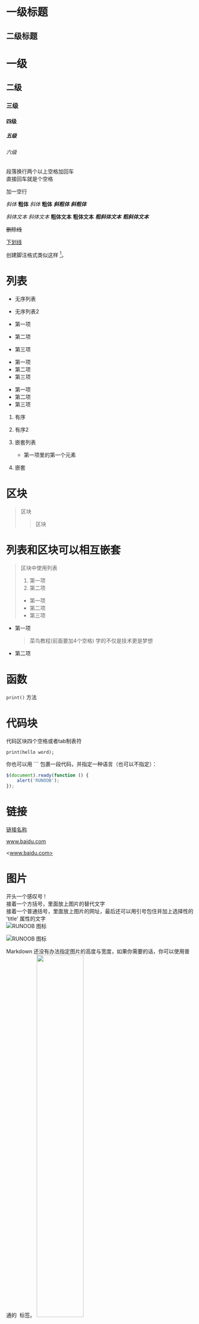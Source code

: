 一级标题
=
二级标题
-
# 一级
## 二级
### 三级
#### 四级
##### 五级
###### 六级
段落换行两个以上空格加回车  
直接回车就是个空格

加一空行


*斜体*
**粗体**
_斜体_
__粗体__
***斜粗体***
___斜粗体___


*斜体文本*
_斜体文本_
**粗体文本**
__粗体文本__
***粗斜体文本***
___粗斜体文本___

~~删除线~~

<u>下划线</u>

创建脚注格式类似这样 [^RUNOOB]。

[^RUNOOB]: 菜鸟教程 -- 学的不仅是技术，更是梦想！！！

# 列表
* 无序列表
* 无序列表2

* 第一项
* 第二项
* 第三项

+ 第一项
+ 第二项
+ 第三项


- 第一项
- 第二项
- 第三项

1. 有序
2. 有序2


1. 嵌套列表
    * 第一项里的第一个元素
2. 嵌套

# 区块
>区块
>>区块

# 列表和区块可以相互嵌套
> 区块中使用列表
> 1. 第一项
> 2. 第二项
> + 第一项
> + 第二项
> + 第三项

* 第一项
    > 菜鸟教程(前面要加4个空格)
    > 学的不仅是技术更是梦想
* 第二项

# 函数  
`print()` 方法

# 代码块
代码区块四个空格或者tab制表符  

    print(hello word);

你也可以用 ``` 包裹一段代码，并指定一种语言（也可以不指定）：  
```javascript
$(document).ready(function () {
    alert('RUNOOB');
});
```

# 链接
[链接名称](www.baidu.com)

www.baidu.com

<www.baidu.com>

# 图片  
开头一个感叹号 !  
接着一个方括号，里面放上图片的替代文字  
接着一个普通括号，里面放上图片的网址，最后还可以用引号包住并加上选择性的 'title' 属性的文字  
![RUNOOB 图标](http://static.runoob.com/images/runoob-logo.png)

![RUNOOB 图标](http://static.runoob.com/images/runoob-logo.png "RUNOOB")

    
Markdown 还没有办法指定图片的高度与宽度，如果你需要的话，你可以使用普通的 <img> 标签。
<img src="http://static.runoob.com/images/runoob-logo.png" width="50%">  

# 表格
| 表头 | 表头2 |
|------|------|
|单元格|单元格|
-: 设置内容和标题栏居右对齐。  
:- 设置内容和标题栏居左对齐。  
:-: 设置内容和标题栏居中对齐。  

| 左对齐 | 右对齐 | 居中对齐 |
| :-----| ----: | :----: |
| 单元格 | 单元格 | 单元格 |
| 单元格 | 单元格 | 单元格 |

# 支持html元素
不在 Markdown 涵盖范围之内的标签，都可以直接在文档里面用 HTML 撰写。
目前支持的 HTML 元素有：<kbd> <b> <i> <em> <sup> <sub> <br>等

使用 <kbd>Ctrl</kbd>+<kbd>Alt</kbd>+<kbd>Del</kbd> 重启电脑

# 转义
使用反斜杠
**文本加粗** 
\*\* 正常显示星号 \*\*

Markdown 支持以下这些符号前面加上反斜杠来帮助插入普通的符号：

\   反斜线
`   反引号
*   星号
_   下划线
{}  花括号
[]  方括号
()  小括号
#   井字号
+   加号
-   减号
.   英文句点
!   感叹号

# 公式
当你需要在编辑器中插入数学公式时，可以使用两个美元符 $$ 包裹 TeX 或 LaTeX 格式的数学公式来实现。提交后，问答和文章页会根据需要加载 Mathjax 对数学公式进行渲染。如：  

$$
\mathbf{V}_1 \times \mathbf{V}_2 =  \begin{vmatrix} 
\mathbf{i} & \mathbf{j} & \mathbf{k} \\
\frac{\partial X}{\partial u} &  \frac{\partial Y}{\partial u} & 0 \\
\frac{\partial X}{\partial v} &  \frac{\partial Y}{\partial v} & 0 \\
\end{vmatrix}
${$tep1}{\style{visibility:hidden}{(x+1)(x+1)}}
$$











